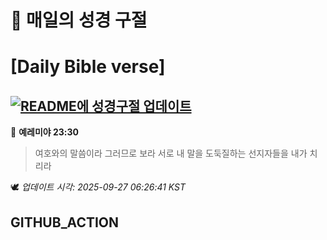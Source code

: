 # 🙏 매일의 성경 구절
# [Daily Bible verse]
## [![README에 성경구절 업데이트](https://github.com/DONGSUKA/first_test/actions/workflows/update-readme-bible.yml/badge.svg)](https://github.com/DONGSUKA/first_test/actions/workflows/update-readme-bible.yml)
<!-- START_BIBLE_VERSE -->
📖 **예레미야 23:30**
> 여호와의 말씀이라 그러므로 보라 서로 내 말을 도둑질하는 선지자들을 내가 치리라

🕊️ _업데이트 시각: 2025-09-27 06:26:41 KST_
  <!-- END_BIBLE_VERSE -->
## GITHUB_ACTION
